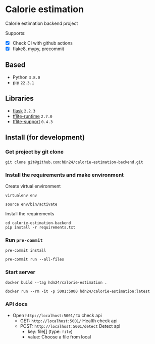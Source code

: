 # Calorie estimation
Calorie estimation backend project

Supports:

- [x] Check CI with github actions
- [x] flake8, mypy, precommit

## Based
- Python `3.8.0`
- pip `22.3.1`

## Libraries
- [flask](https://flask.palletsprojects.com/en/2.2.x/) `2.2.3`
- [tflite-runtime](https://pypi.org/project/tflite-runtime/) `2.7.0`
- [tflite-support](https://pypi.org/project/tflite-support/) `0.4.3`

## Install (for development)
### Get project by git clone

```
git clone git@github.com:hDn24/calorie-estimation-backend.git
```

### Install the requirements and make environment
 Create virtual environment
```shell
virtualenv env
```
```shell
source env/bin/activate
```
Install the requirements
```shell
cd calorie-estimation-backend
pip install -r requirements.txt
```

### Run `pre-commit`

```
pre-commit install
```

```
pre-commit run --all-files
```

### Start server

```shell
docker build --tag hdn24/calorie-estimation .
```

```
docker run --rm -it -p 5001:5000 hdn24/calorie-estimation:latest
```

### API docs

- Open `http://localhost:5001/` to check api
  - GET: `http://localhost:5001/` Health check api
  - POST: `http://localhost:5001/detect` Detect api
    - key: file[] (type: `file`)
    - value: Choose a file from local
